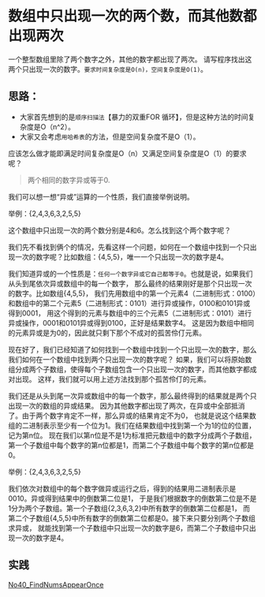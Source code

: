 

# 数组中只出现一次的两个数，而其他数都出现两次

一个整型数组里除了两个数字之外，其他的数字都出现了两次。
请写程序找出这两个只出现一次的数字。`要求时间复杂度是O(n)，空间复杂度是O(1)`。

## 思路：

- 大家首先想到的是`顺序扫描法`【暴力的双重FOR 循环】，但是这种方法的时间复杂度是O（n^2）。
- 大家又会考虑`用哈希表`的方法，但是空间复杂度不是O（1）。

应该怎么做才能即满足时间复杂度是O（n）又满足空间复杂度是O（1）的要求呢？
> 两个相同的数字异或等于0.

我们可以想一想“异或”运算的一个性质，我们直接举例说明。

举例：{2,4,3,6,3,2,5,5}

这个数组中只出现一次的两个数分别是4和6。怎么找到这个两个数字呢？

我们先不看找到俩个的情况，先看这样一个问题，如何在一个数组中找到一个只出现一次的数字呢？比如数组：{4,5,5}，唯一一个只出现一次的数字是4。

我们知道异或的一个性质是：`任何一个数字异或它自己都等于0`。也就是说，如果我们从头到尾依次异或数组中的每一个数字，
那么最终的结果刚好是那个只出现一次的数字。比如数组{4,5,5}，
我们先用数组中的第一个元素4（二进制形式：0100）和数组中的第二个元素5（二进制形式：0101）进行异或操作，0100和0101异或得到0001，
用这个得到的元素与数组中的三个元素5（二进制形式：0101）进行异或操作，0001和0101异或得到0100，正好是结果数字4。
这是因为数组中相同的元素异或是为0的，因此就只剩下那个不成对的孤苦伶仃元素。

现在好了，我们已经知道了如何找到一个数组中找到一个只出现一次的数字，那么我们如何在一个数组中找到两个只出现一次的数字呢？
如果，我们可以将原始数组分成两个子数组，使得每个子数组包含一个只出现一次的数字，而其他数字都成对出现。
这样，我们就可以用上述方法找到那个孤苦伶仃的元素。

我们还是从头到尾一次异或数组中的每一个数字，那么最终得到的结果就是两个只出现一次的数组的异或结果。
因为其他数字都出现了两次，在异或中全部抵消了。由于两个数字肯定不一样，那么异或的结果肯定不为0，
也就是说这个结果数组的二进制表示至少有一个位为1。我们在结果数组中找到第一个为1的位的位置，记为第n位。
现在我们以第n位是不是1为标准把元数组中的数字分成两个子数组，第一个子数组中每个数字的第n位都是1，而第二个子数组中每个数字的第n位都是0。

举例：{2,4,3,6,3,2,5,5}

我们依次对数组中的每个数字做异或运行之后，得到的结果用二进制表示是0010。异或得到结果中的倒数第二位是1，
于是我们根据数字的倒数第二位是不是1分为两个子数组。第一个子数组{2,3,6,3,2}中所有数字的倒数第二位都是1，
而第二个子数组{4,5,5}中所有数字的倒数第二位都是0。接下来只要分别两个子数组求异或，
就能找到第一个子数组中只出现一次的数字是6，而第二个子数组中只出现一次的数字是4。


## 实践

[No40_FindNumsAppearOnce](/algorithms-java-example/src/main/java/space.mamba/coding/interviews/No40_FindNumsAppearOnce.java)
